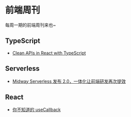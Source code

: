# 前端周刊
每周一期的前端周刊来也~


## TypeScript

* [Clean APIs in React with TypeScript](https://javascript.plainenglish.io/a-cleaner-api-for-react-ts-components-47d0704a508c)

##  Serverless

* [Midway Serverless 发布 2.0，一体化让前端研发再次提效](https://zhuanlan.zhihu.com/p/355768659)

## React
* [你不知道的 useCallback](https://segmentfault.com/a/1190000020108840)
